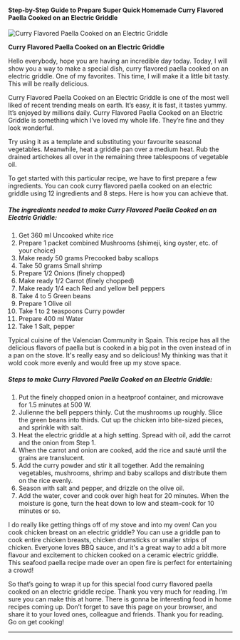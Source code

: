             

#### Step-by-Step Guide to Prepare Super Quick Homemade Curry Flavored Paella Cooked on an Electric Griddle

![Curry Flavored Paella Cooked on an Electric Griddle](https://img-global.cpcdn.com/recipes/5849822503370752/751x532cq70/curry-flavored-paella-cooked-on-an-electric-griddle-recipe-main-photo.jpg)

**Curry Flavored Paella Cooked on an Electric Griddle**

Hello everybody, hope you are having an incredible day today. Today, I will show you a way to make a special dish, curry flavored paella cooked on an electric griddle. One of my favorites. This time, I will make it a little bit tasty. This will be really delicious.

Curry Flavored Paella Cooked on an Electric Griddle is one of the most well liked of recent trending meals on earth. It’s easy, it is fast, it tastes yummy. It’s enjoyed by millions daily. Curry Flavored Paella Cooked on an Electric Griddle is something which I’ve loved my whole life. They’re fine and they look wonderful.

Try using it as a template and substituting your favourite seasonal vegetables. Meanwhile, heat a griddle pan over a medium heat. Rub the drained artichokes all over in the remaining three tablespoons of vegetable oil.

To get started with this particular recipe, we have to first prepare a few ingredients. You can cook curry flavored paella cooked on an electric griddle using 12 ingredients and 8 steps. Here is how you can achieve that.

##### The ingredients needed to make Curry Flavored Paella Cooked on an Electric Griddle:

1.  Get 360 ml Uncooked white rice
2.  Prepare 1 packet combined Mushrooms (shimeji, king oyster, etc. of your choice)
3.  Make ready 50 grams Precooked baby scallops
4.  Take 50 grams Small shrimp
5.  Prepare 1/2 Onions (finely chopped)
6.  Make ready 1/2 Carrot (finely chopped)
7.  Make ready 1/4 each Red and yellow bell peppers
8.  Take 4 to 5 Green beans
9.  Prepare 1 Olive oil
10.  Take 1 to 2 teaspoons Curry powder
11.  Prepare 400 ml Water
12.  Take 1 Salt, pepper

Typical cuisine of the Valencian Community in Spain. This recipe has all the delicious flavors of paella but is cooked in a big pot in the oven instead of in a pan on the stove. It's really easy and so delicious! My thinking was that it wold cook more evenly and would free up my stove space.

##### Steps to make Curry Flavored Paella Cooked on an Electric Griddle:

1.  Put the finely chopped onion in a heatproof container, and microwave for 1.5 minutes at 500 W.
2.  Julienne the bell peppers thinly. Cut the mushrooms up roughly. Slice the green beans into thirds. Cut up the chicken into bite-sized pieces, and sprinkle with salt.
3.  Heat the electric griddle at a high setting. Spread with oil, add the carrot and the onion from Step 1.
4.  When the carrot and onion are cooked, add the rice and sauté until the grains are translucent.
5.  Add the curry powder and stir it all together. Add the remaining vegetables, mushrooms, shrimp and baby scallops and distribute them on the rice evenly.
6.  Season with salt and pepper, and drizzle on the olive oil.
7.  Add the water, cover and cook over high heat for 20 minutes. When the moisture is gone, turn the heat down to low and steam-cook for 10 minutes or so.

I do really like getting things off of my stove and into my oven! Can you cook chicken breast on an electric griddle? You can use a griddle pan to cook entire chicken breasts, chicken drumsticks or smaller strips of chicken. Everyone loves BBQ sauce, and it's a great way to add a bit more flavour and excitement to chicken cooked on a ceramic electric griddle. This seafood paella recipe made over an open fire is perfect for entertaining a crowd!

So that’s going to wrap it up for this special food curry flavored paella cooked on an electric griddle recipe. Thank you very much for reading. I’m sure you can make this at home. There is gonna be interesting food in home recipes coming up. Don’t forget to save this page on your browser, and share it to your loved ones, colleague and friends. Thank you for reading. Go on get cooking!

* * *
